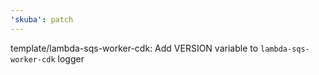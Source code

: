```yaml
---
'skuba': patch
---
```


template/lambda-sqs-worker-cdk: Add VERSION variable to `lambda-sqs-worker-cdk` logger
